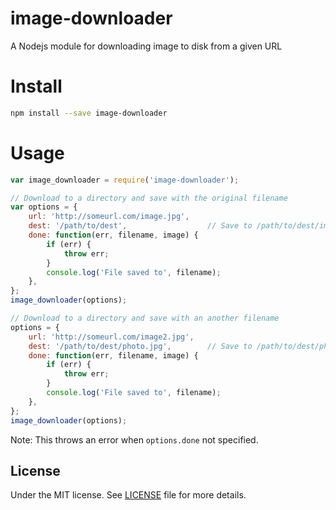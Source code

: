 # image-downloader
A Nodejs module for downloading image to disk from a given URL

# Install
```sh
npm install --save image-downloader
```

# Usage
```js
var image_downloader = require('image-downloader');

// Download to a directory and save with the original filename
var options = {
    url: 'http://someurl.com/image.jpg',
    dest: '/path/to/dest',                  // Save to /path/to/dest/image.jpg
    done: function(err, filename, image) {
        if (err) {
            throw err;
        }
        console.log('File saved to', filename);
    },
};
image_downloader(options);

// Download to a directory and save with an another filename
options = {
    url: 'http://someurl.com/image2.jpg',
    dest: '/path/to/dest/photo.jpg',        // Save to /path/to/dest/photo.jpg
    done: function(err, filename, image) {
        if (err) {
            throw err;
        }
        console.log('File saved to', filename);
    },
};
image_downloader(options);
```

Note: This throws an error when `options.done` not specified.

## License

Under the MIT license. See [LICENSE](https://github.com/demsking/image-downloader/blob/master/LICENSE) file for more details.
